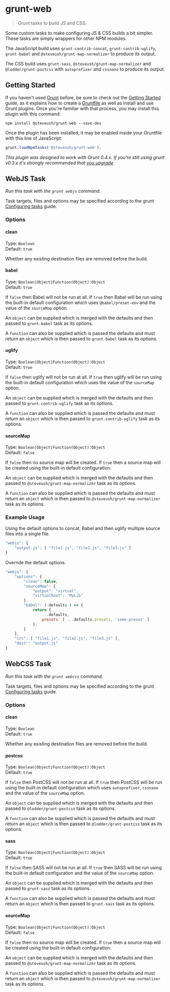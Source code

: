 # grunt-web

> Grunt tasks to build JS and CSS.

Some custom tasks to make configuring JS & CSS builds a bit simpler. These tasks are simply wrappers for other NPM modules.

The JavaScript build uses `grunt-contrib-concat`, `grunt-contrib-uglify`, `grunt-babel` and `@steveush/grunt-map-normalizer` to produce its output.

The CSS build uses `grunt-sass`, `@steveush/grunt-map-normalizer` and `@lodder/grunt-postcss` with `autoprefixer` and `cssnano` to produce its output.

## Getting Started

If you haven't used [Grunt](https://gruntjs.com/) before, be sure to check out the [Getting Started](https://gruntjs.com/getting-started) guide, as it explains how to create a [Gruntfile](https://gruntjs.com/sample-gruntfile) as well as install and use Grunt plugins. Once you're familiar with that process, you may install this plugin with this command:

```shell
npm install @steveush/grunt-web --save-dev
```

Once the plugin has been installed, it may be enabled inside your Gruntfile with this line of JavaScript:

```js
grunt.loadNpmTasks('@steveush/grunt-web');
```

*This plugin was designed to work with Grunt 0.4.x. If you're still using grunt v0.3.x it's strongly recommended that [you upgrade](https://gruntjs.com/upgrading-from-0.3-to-0.4)*

## WebJS Task

_Run this task with the `grunt webjs` command._

Task targets, files and options may be specified according to the grunt [Configuring tasks](https://gruntjs.com/configuring-tasks) guide.

### Options

#### clean

Type: `Boolean`  
Default: `true`

Whether any existing destination files are removed before the build.

#### babel

Type: `Boolean|Object|Function(Object):Object`  
Default: `true`

If `false` then Babel will not be run at all. If `true` then Babel will be run using the built-in default configuration which uses `@babel/preset-env` and the value of the `sourceMap` option.

An `object` can be supplied which is merged with the defaults and then passed to `grunt-babel` task as its options.

A `function` can also be supplied which is passed the defaults and must return an `object` which is then passed to `grunt-babel` task as its options.

#### uglify

Type: `Boolean|Object|Function(Object):Object`  
Default: `true`

If `false` then uglify will not be run at all. If `true` then uglify will be run using the built-in default configuration which uses the value of the `sourceMap` option.

An `object` can be supplied which is merged with the defaults and then passed to `grunt-contrib-uglify` task as its options.

A `function` can also be supplied which is passed the defaults and must return an `object` which is then passed to `grunt-contrib-uglify` task as its options.

#### sourceMap

Type: `Boolean|Object|Function(Object):Object`  
Default: `false`

If `false` then no source map will be created. If `true` then a source map will be created using the built-in default configuration.

An `object` can be supplied which is merged with the defaults and then passed to `@steveush/grunt-map-normalizer` task as its options.

A `function` can also be supplied which is passed the defaults and must return an `object` which is then passed to `@steveush/grunt-map-normalizer` task as its options.

### Example Usage

Using the default options to concat, Babel and then uglify multiple source files into a single file.

```js
"webjs": {
    "output.js": [ "file1.js", "file2.js", "file3.js" ]
}
```

Override the default options.

```js
"webjs": {
    "options": {
        "clean": false,
        "sourceMap": {
            "output": "virtual",
            "virtualRoot": "MyLib"
        },
        "babel": ( defaults ) => {
            return {
                ...defaults,
                presets: [ ...defaults.presets, 'some-preset' ]
            };
        }
    },
    "src": [ "file1.js", "file2.js", "file3.js" ],
    "dest": "output.js"
}
```

## WebCSS Task

_Run this task with the `grunt webcss` command._

Task targets, files and options may be specified according to the grunt [Configuring tasks](https://gruntjs.com/configuring-tasks) guide.

### Options

#### clean

Type: `Boolean`  
Default: `true`

Whether any existing destination files are removed before the build.

#### postcss

Type: `Boolean|Object|Function(Object):Object`  
Default: `true`

If `false` then PostCSS will not be run at all. If `true` then PostCSS will be run using the built-in default configuration which uses `autoprefixer`, `cssnano` and the value of the `sourceMap` option.

An `object` can be supplied which is merged with the defaults and then passed to `@lodder/grunt-postcss` task as its options.

A `function` can also be supplied which is passed the defaults and must return an `object` which is then passed to `@lodder/grunt-postcss` task as its options.

#### sass

Type: `Boolean|Object|Function(Object):Object`  
Default: `true`

If `false` then SASS will not be run at all. If `true` then SASS will be run using the built-in default configuration and the value of the `sourceMap` option.

An `object` can be supplied which is merged with the defaults and then passed to `grunt-sass` task as its options.

A `function` can also be supplied which is passed the defaults and must return an `object` which is then passed to `grunt-sass` task as its options.

#### sourceMap

Type: `Boolean|Object|Function(Object):Object`  
Default: `false`

If `false` then no source map will be created. If `true` then a source map will be created using the built-in default configuration.

An `object` can be supplied which is merged with the defaults and then passed to `@steveush/grunt-map-normalizer` task as its options.

A `function` can also be supplied which is passed the defaults and must return an `object` which is then passed to `@steveush/grunt-map-normalizer` task as its options.
